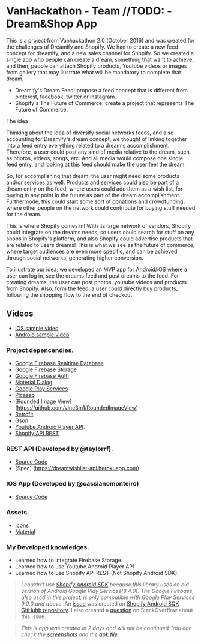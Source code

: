 # VanHackathon - Team //TODO: - Dream&Shop App

This is a project from Vanhackathon 2.0 (October 2016) and was created for the challenges of Dreamify and Shopify.
We had to create a new feed concept for dreamify, and a new sales channel for Shopify. So we created a single app who people can create 
a dream, something that want to achieve, and then, people can attach Shopify products, Youtube videos or images from gallery that may ilustrate 
what will be mandatory to complete that dream.

 * Dreamify's Dream Feed: propose a feed concept that is different from pinterest, facebook, twitter or instagram.
 * Shopify's The Future of Commerce: create a project that represents The Future of Commerce.

 
 The idea

Thinking about the idea of diversify social networks feeds, and also accounting for Dreamify's dream concept, we thought of linking together into a feed entry everything related to a dream's accomplishment. Therefore, a user could post any kind of media relative to the dream, such as photos, videos, songs, etc. And all media would compose one single feed entry, and looking at this feed should make the user feel the dream.

So, for accomplishing that dream, the user might need some products and/or services as well. Products and services could also be part of a dream entry on the feed, where users could add them as a wish list, for buying in any point in the future as part of the dream accomplishment. Furthermode, this could start some sort of donations and crowdfunding, where other people on the network could contribute for buying stuff needed for the dream.

This is where Shopify comes in! With its large network of vendors, Shopify could integrate on the dreams needs, so users could search for stuff on any shops in Shopify's platform, and also Shopify could advertise products that are related to users dreams! This is what we see as the future of commerce, where target audiences are even more specific, and can be achieved through social networks, generating higher conversion.

To illustrate our idea, we developed an MVP app for Android/iOS where a user can log in, see the dreams feed and post dreams to the feed. For creating dreams, the user can post photos, youtube videos and products from Shopify. Also, form the feed, a user could directly buy products, following the shopping flow to the end of checkout.

## Videos
 * [iOS sample video](https://youtu.be/21728hNrxsI)
 * [Android sample video](https://youtu.be/8aYSKTKC4gY)

### Project depencendies. 
 * [Google Firebase Realtime Database](https://firebase.google.com/docs/database/)
 * [Google Firebase Storage](https://firebase.google.com/docs/storage/)
 * [Google Firebase Auth](https://firebase.google.com/docs/auth/)
 * [Material Dialog](https://github.com/drakeet/MaterialDialog)
 * [Google Play Services](https://play.google.com/store/apps/details?id=com.google.android.gms&hl=en)
 * [Picasso](http://square.github.io/picasso/)
 * [Rounded Image View] (https://github.com/vinc3m1/RoundedImageView)
 * [Retrofit](http://square.github.io/retrofit/)
 * [Gson](https://github.com/google/gson)
 * [Youtube Android Player API](https://developers.google.com/youtube/android/player/).
 * [Shopify API REST](https://help.shopify.com/api/reference) 
 
 
### REST API (Developed by @taylorrf).
 * [Source Code](https://github.com/taylorrf/dreamwishlist_api)
 * [Spec] (https://dreamwishlist-api.herokuapp.com)

### IOS App (Developed by @cassianomonteiro)
  * [Source Code](https://github.com/cassianomonteiro/vanhackathon2)

 
### Assets.
 * [Icons](https://design.google.com/icons/#ic_arrow_forward)
 * [Material](https://www.materialpalette.com)


### My Developed knowledges.
 * Learned how to integrate Firebase Storage.
 * Learned how to use Youtube Android Player API
 * Learned how to use Shopify API REST (Not Shopify Android SDK).
 
 >*I couldn't use [Shopify Android SDK](https://help.shopify.com/api/sdks/mobile-buy-sdk/android) because this library uses an old version of Android Google Play Services(8.4.0).
 >The Google Firebase, also used in this project, is only compatible with Google Play Services 9.0.0 and above.*
 >An [issue](https://github.com/Shopify/mobile-buy-sdk-android/issues/319) was created on [Shopify Android SQK GitHuhb repository](https://github.com/Shopify/mobile-buy-sdk-android).
 >I also created a [question](http://stackoverflow.com/questions/40191325/multiple-dex-files-define-lcom-google-android-gms-internal-zzrx) on StackOverflow about this issue.

 > *This is app was created in 2 days and will not be continued.
 > You can check the [screenshots](/screenshots/) and the [apk file](/apk/).*
